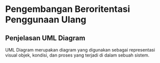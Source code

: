 # Pengembangan Beroritentasi Penggunaan Ulang
## Penjelasan UML Diagram
UML Diagram merupakan diagram yang digunakan sebagai representasi visual objek, kondisi, dan proses yang terjadi di dalam sebuah sistem.


